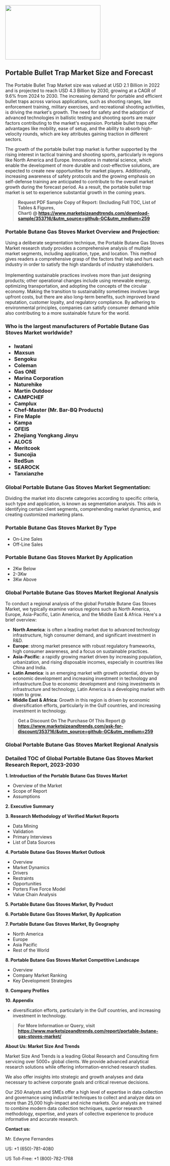 <p><img class="alignnone size-medium wp-image-20088" src="https://ffe5etoiles.com/wp-content/uploads/2024/12/MST1-300x171.png" alt="" width="300" height="171" /></p><h2>Portable Bullet Trap Market Size and Forecast</h2><p>The Portable Bullet Trap Market size was valued at USD 2.1 Billion in 2022 and is projected to reach USD 4.3 Billion by 2030, growing at a CAGR of 9.6% from 2024 to 2030. The increasing demand for portable and efficient bullet traps across various applications, such as shooting ranges, law enforcement training, military exercises, and recreational shooting activities, is driving the market's growth. The need for safety and the adoption of advanced technologies in ballistic testing and shooting sports are major factors contributing to the market's expansion. Portable bullet traps offer advantages like mobility, ease of setup, and the ability to absorb high-velocity rounds, which are key attributes gaining traction in different sectors.</p><p>The growth of the portable bullet trap market is further supported by the rising interest in tactical training and shooting sports, particularly in regions like North America and Europe. Innovations in material science, which enable the development of more durable and cost-effective solutions, are expected to create new opportunities for market players. Additionally, increasing awareness of safety protocols and the growing emphasis on self-defense training are anticipated to contribute to the overall market growth during the forecast period. As a result, the portable bullet trap market is set to experience substantial growth in the coming years.</p></p><blockquote id="" class=""><strong>Request PDF Sample Copy of Report: (Including Full TOC, List of Tables &amp; Figures, Chart)&nbsp;@&nbsp;<strong><a href="https://www.marketsizeandtrends.com/download-sample/353716/&utm_source=github-GC&utm_medium=259" target="_blank">https://www.marketsizeandtrends.com/download-sample/353716/&utm_source=github-GC&utm_medium=259</a></strong></strong></blockquote><h3 id="" class="">Portable Butane Gas Stoves Market&nbsp;Overview and Projection:</h3><p id="" class="">Using a deliberate segmentation technique, the Portable Butane Gas Stoves Market research study provides a comprehensive analysis of multiple market segments, including application, type, and location. This method gives readers a comprehensive grasp of the factors that help and hurt each industry in order to satisfy the high standards of industry stakeholders. <br /> <br />Implementing sustainable practices involves more than just designing products; other operational changes include using renewable energy, optimizing transportation, and adopting the concepts of the circular economy. Making the transition to sustainability sometimes involves large upfront costs, but there are also long-term benefits, such improved brand reputation, customer loyalty, and regulatory compliance. By adhering to environmental principles, companies can satisfy consumer demand while also contributing to a more sustainable future for the world.</p><h3 id="" class="">Who is the largest manufacturers of&nbsp;Portable Butane Gas Stoves Market worldwide?</h3><h3 class=""><p><ul><li>Iwatani </li><li> Maxsun </li><li> Sengoku </li><li> Coleman </li><li> Gas ONE </li><li> Marina Corporation </li><li> Naturehike </li><li> Martin Outdoor </li><li> CAMPCHEF </li><li> Camplux </li><li> Chef-Master (Mr. Bar-BQ Products) </li><li> Fire Maple </li><li> Kampa </li><li> OFEIS </li><li> Zhejiang Yongkang Jinyu </li><li> ALOCS </li><li> Meritcook </li><li> Suncojia </li><li> RedSun </li><li> SEAROCK </li><li> Tanxianzhe</li></ul></p></h3><h3 id="" class="">Global&nbsp;Portable Butane Gas Stoves Market Segmentation:</h3><p id="" class="">Dividing the market into discrete categories according to specific criteria, such type and application, is known as segmentation analysis. This aids in identifying certain client segments, comprehending market dynamics, and creating customized marketing plans.</p><h3 id="" class="">Portable Butane Gas Stoves Market&nbsp;By Type</h3><p><p><ul><li>On-Line Sales</li><li> Off-Line Sales</p></li></ul></p></p><h3 id="" class="">Portable Butane Gas Stoves Market&nbsp;By Application</h3><p class=""><p><ul><li>2Kw Below</li><li> 2-3Kw</li><li> 3Kw Above</li></ul></p></p><h3 id="" class="">Global Portable Butane Gas Stoves Market Regional Analysis</h3><p id="" class="">To conduct a regional analysis of the global Portable Butane Gas Stoves Market, we typically examine various regions such as North America, Europe, Asia-Pacific, Latin America, and the Middle East &amp; Africa. Here's a brief overview:</p><ul><li><strong>North America</strong>: is often a leading market due to advanced technology infrastructure, high consumer demand, and significant investment in R&amp;D.</li><li><strong>Europe</strong>: strong market presence with robust regulatory frameworks, high consumer awareness, and a focus on sustainable practices.</li><li><strong>Asia-Pacific</strong>: a rapidly growing market driven by increasing population, urbanization, and rising disposable incomes, especially in countries like China and India.</li><li><strong>Latin America</strong>: is an emerging market with growth potential, driven by economic development and increasing investment in technology and infrastructure.Due to economic development and rising investments in infrastructure and technology, Latin America is a developing market with room to grow.</li><li><strong>Middle East &amp; Africa</strong>: Growth in this region is driven by economic diversification efforts, particularly in the Gulf countries, and increasing investment in technology.</li></ul><blockquote id="" class=""><strong>Get a Discount On The Purchase Of This Report @ <strong><a href="https://www.marketsizeandtrends.com/ask-for-discount/353716/&utm_source=github-GC&utm_medium=259" target="_blank">https://www.marketsizeandtrends.com/ask-for-discount/353716/&utm_source=github-GC&utm_medium=259</a></strong></strong></blockquote><h3 id="" class="">Global Portable Butane Gas Stoves Market Regional Analysis</h3><h3 id="" class="">Detailed TOC of Global Portable Butane Gas Stoves Market Research Report, 2023-2030</h3><p id="" class=""><strong>1. Introduction of the Portable Butane Gas Stoves Market</strong></p><ul><li>Overview of the Market</li><li>Scope of Report</li><li>Assumptions</li></ul><p id="" class=""><strong>2. Executive Summary</strong></p><p id="" class=""><strong>3. Research Methodology of Verified Market Reports</strong></p><ul><li>Data Mining</li><li>Validation</li><li>Primary Interviews</li><li>List of Data Sources</li></ul><p id="" class=""><strong>4. Portable Butane Gas Stoves Market Outlook</strong></p><ul><li>Overview</li><li>Market Dynamics</li><li>Drivers</li><li>Restraints</li><li>Opportunities</li><li>Porters Five Force Model</li><li>Value Chain Analysis</li></ul><p id="" class=""><strong>5. Portable Butane Gas Stoves Market, By Product</strong></p><p id="" class=""><strong>6. Portable Butane Gas Stoves Market, By Application</strong></p><p id="" class=""><strong>7. Portable Butane Gas Stoves Market, By Geography</strong></p><ul><li>North America</li><li>Europe</li><li>Asia Pacific</li><li>Rest of the World</li></ul><p id="" class=""><strong>8. Portable Butane Gas Stoves Market Competitive Landscape</strong></p><ul><li>Overview</li><li>Company Market Ranking</li><li>Key Development Strategies</li></ul><p id="" class=""><strong>9. Company Profiles</strong></p><p id="" class=""><strong>10. Appendix</strong></p><ul><li>diversification efforts, particularly in the Gulf countries, and increasing investment in technology.</li></ul><blockquote id="" class=""><strong>For More Information or Query, visit <strong><strong><a href="https://www.marketsizeandtrends.com/report/portable-butane-gas-stoves-market/" target="_blank">https://www.marketsizeandtrends.com/report/portable-butane-gas-stoves-market/</a></strong></strong></strong></blockquote><p id="" class=""><strong>About Us: Market Size And Trends</strong></p><p id="" class="">Market Size And Trends is a leading Global Research and Consulting firm servicing over 5000+ global clients. We provide advanced analytical research solutions while offering information-enriched research studies.</p><p id="" class="">We also offer insights into strategic and growth analyses and data necessary to achieve corporate goals and critical revenue decisions.</p><p id="" class="">Our 250 Analysts and SMEs offer a high level of expertise in data collection and governance using industrial techniques to collect and analyze data on more than 25,000 high-impact and niche markets. Our analysts are trained to combine modern data collection techniques, superior research methodology, expertise, and years of collective experience to produce informative and accurate research.</p><p id="" class=""><strong>Contact us:</strong></p><p id="" class="">Mr. Edwyne Fernandes</p><p id="" class="">US: +1 (650)-781-4080</p><p id="" class="">US Toll-Free: +1 (800)-782-1768</p>
